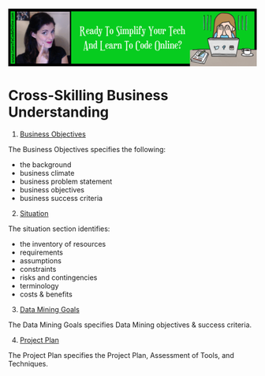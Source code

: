 <a href='https://www.learntocodeonline.com/'>![Learn To Code Online By Clicking Here](../../../../Images/learn-to-code-online.png?raw=true "Learn To Code Online")</a>

# Cross-Skilling Business Understanding

1. [Business Objectives](1_Business_Objectives.MD)

The Business Objectives specifies the following:

- the background
- business climate
- business problem statement
- business objectives
- business success criteria 

2. [Situation](2_Situation.MD)

The situation section identifies:

- the inventory of resources
- requirements
- assumptions
- constraints
- risks and contingencies
- terminology
- costs & benefits

3. [Data Mining Goals](3_Data_Mining_Goals.MD)

The Data Mining Goals specifies Data Mining objectives & success criteria.

4. [Project Plan](4_Project_Plan.MD)

The Project Plan specifies the Project Plan, Assessment of Tools, and Techniques.